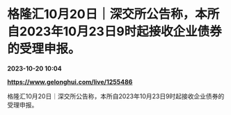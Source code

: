 # 格隆汇10月20日｜深交所公告称，本所自2023年10月23日9时起接收企业债券的受理申报。

**2023-10-20 10:04**

**https://www.gelonghui.com/live/1255486**

格隆汇10月20日｜深交所公告称，本所自2023年10月23日9时起接收企业债券的受理申报。